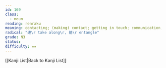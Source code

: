 ```yaml
---
id: 169
class:
  - noun
reading: renraku
meaning: contacting; (making) contact; getting in touch; communication; correspondence; call; message
radical: "連\r take along\r, 絡\r entangle"
grade: N3
status:
difficulty: ★★
---
```

[[Kanji List|Back to Kanji List]]